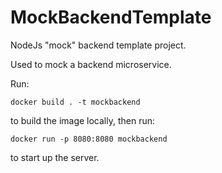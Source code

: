 # MockBackendTemplate
NodeJs "mock" backend template project.

Used to mock a backend microservice.

Run:

`docker build . -t mockbackend`

to build the image locally, then run:

`docker run -p 8080:8080 mockbackend`

to start up the server.


